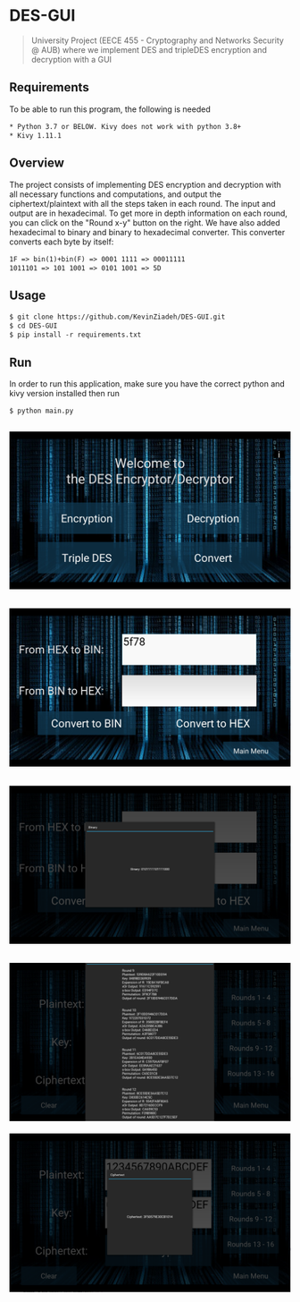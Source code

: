 # DES-GUI
> University Project (EECE 455 - Cryptography and Networks Security @ AUB) where we implement DES and tripleDES encryption and decryption with a GUI

## Requirements
  To be able to run this program, the following is needed
```
* Python 3.7 or BELOW. Kivy does not work with python 3.8+
* Kivy 1.11.1
```

## Overview
The project consists of implementing DES encryption and decryption with all necessary functions and computations, and output the ciphertext/plaintext with all the steps taken in each round.
The input and output are in hexadecimal. To get more in depth information on each round, you can click on the "Round x-y" button on the right.
We have also added hexadecimal to binary and binary to hexadecimal converter. This converter converts each byte by itself:
```
1F => bin(1)+bin(F) => 0001 1111 => 00011111
1011101 => 101 1001 => 0101 1001 => 5D
```

## Usage
```
$ git clone https://github.com/KevinZiadeh/DES-GUI.git
$ cd DES-GUI
$ pip install -r requirements.txt
```

## Run
In order to run this application, make sure you have the correct python and kivy version installed then run
```
$ python main.py
```

![](res/1.PNG?raw=true)
---
![](res/2.PNG?raw=true)
---
![](res/3.PNG?raw=true)
---
![](res/4.PNG?raw=true)
---
![](res/5.PNG?raw=true)
